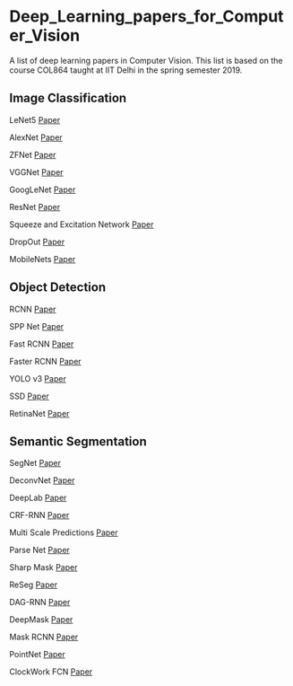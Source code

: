 # Deep_Learning_papers_for_Computer_Vision
A list of deep learning papers in Computer Vision. This list is based on the course COL864 taught at IIT Delhi in the spring semester 2019.

## Image Classification

LeNet5 [Paper](http://yann.lecun.com/exdb/publis/pdf/lecun-01a.pdf)

AlexNet [Paper](https://papers.nips.cc/paper/4824-imagenet-classification-with-deep-convolutional-neural-networks.pdf)

ZFNet [Paper](https://arxiv.org/pdf/1311.2901.pdf)

VGGNet [Paper](https://arxiv.org/pdf/1409.1556.pdf)

GoogLeNet [Paper](https://arxiv.org/pdf/1409.4842.pdf)

ResNet [Paper](https://arxiv.org/pdf/1512.03385.pdf)

Squeeze and Excitation Network [Paper](https://arxiv.org/pdf/1602.07360.pdf)

DropOut [Paper](https://www.cs.toronto.edu/~hinton/absps/JMLRdropout.pdf)

MobileNets [Paper](https://arxiv.org/pdf/1704.04861.pdf)

## Object Detection

RCNN [Paper](https://arxiv.org/pdf/1311.2524.pdf)

SPP Net [Paper](https://arxiv.org/pdf/1406.4729.pdf)

Fast RCNN [Paper](https://arxiv.org/pdf/1504.08083.pdf)

Faster RCNN [Paper](https://arxiv.org/pdf/1506.01497.pdf)

YOLO v3 [Paper](https://pjreddie.com/media/files/papers/YOLOv3.pdf)

SSD [Paper](https://arxiv.org/pdf/1512.02325.pdf)

RetinaNet [Paper](https://arxiv.org/pdf/1708.02002.pdf)

## Semantic Segmentation

SegNet [Paper](https://arxiv.org/pdf/1511.00561.pdf)

DeconvNet [Paper](https://arxiv.org/pdf/1505.04366.pdf)

DeepLab [Paper](https://arxiv.org/pdf/1606.00915.pdf)

CRF-RNN [Paper](https://www.robots.ox.ac.uk/~szheng/papers/CRFasRNN.pdf)

Multi Scale Predictions [Paper](https://www.ri.cmu.edu/pub_files/2015/10/CMU-RI-TR_AmanRaj_revision2.pdf)

Parse Net [Paper](https://www.cs.unc.edu/~wliu/papers/parsenet.pdf)

Sharp Mask [Paper](https://arxiv.org/pdf/1603.08695.pdf)

ReSeg [Paper](https://arxiv.org/pdf/1511.07053.pdf)

DAG-RNN [Paper](https://arxiv.org/pdf/1509.00552.pdf)

DeepMask [Paper](https://arxiv.org/pdf/1506.06204.pdf)

Mask RCNN [Paper](https://arxiv.org/pdf/1703.06870.pdf)

PointNet [Paper](https://arxiv.org/pdf/1612.00593.pdf)

ClockWork FCN [Paper](https://people.eecs.berkeley.edu/~jhoffman/papers/clockwork-fcn-eccvw16.pdf)

